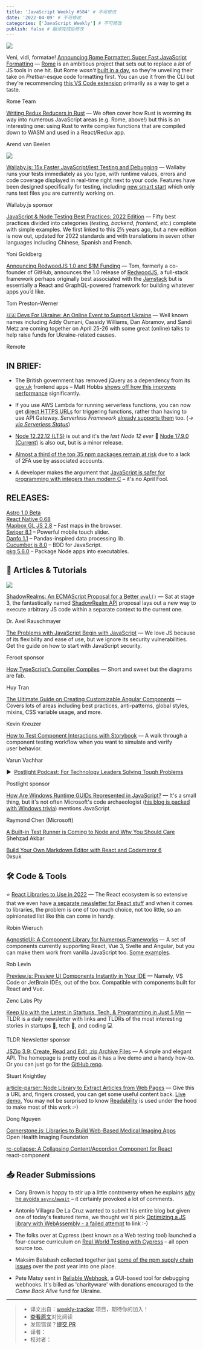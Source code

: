 ```yaml
---
title: 'JavaScript Weekly #584' # 不可修改
date: '2022-04-09' # 不可修改
categories: ['JavaScript Weekly'] # 不可修改
publish: false # 翻译完成后修改
---
```


[![](https://res.cloudinary.com/cpress/image/upload/w_1280,e_sharpen:60/kxct0tcmu4bnvgnwd6ri.jpg)](https://javascriptweekly.com/link/122096/web)

<!--以上是预览信息，图片一张或限制百字左右，前者优先，全文请使用二级及以下标题-->
<!-- more -->

Veni, vidi, formatae! [Announcing Rome Formatter: Super Fast JavaScript Formatting](https://javascriptweekly.com/link/122096/web "rome.tools") — [Rome](https://javascriptweekly.com/link/122097/web) is an ambitious project that sets out to replace a _lot_ of JS tools in one hit. But Rome _wasn’t_ [built in a day,](https://javascriptweekly.com/link/122098/web) so they’re unveiling their take on _Prettier_\-esque code formatting first. You can use it from the CLI but they’re recommending [this VS Code extension](https://javascriptweekly.com/link/122099/web) primarily as a way to get a taste.

Rome Team

[Writing Redux Reducers in Rust](https://javascriptweekly.com/link/122100/web "fiberplane.dev") — We often cover how Rust is worming its way into numerous JavaScript areas (e.g. Rome, above!) but this is an interesting one: using Rust to write complex functions that are compiled down to WASM and used in a React/Redux app.

Arend van Beelen

[![](https://copm.s3.amazonaws.com/be5fdd30.png)](https://javascriptweekly.com/link/122101/web)

[Wallaby.js: 15x Faster JavaScript/jest Testing and Debugging](https://javascriptweekly.com/link/122101/web) — Wallaby runs your tests immediately as you type, with runtime values, errors and code coverage displayed in real-time right next to your code. Features have been designed specifically for testing, including [new smart start](https://javascriptweekly.com/link/122102/web) which only runs test files you are currently working on.

Wallaby.js sponsor

[JavaScript & Node Testing Best Practices: 2022 Edition](https://javascriptweekly.com/link/122103/web "github.com") — Fifty best practices divided into categories (_testing, backend, frontend, etc._) complete with simple examples. We first linked to this 2½ years ago, but a new edition is now out, updated for 2022 standards and with translations in seven other languages including Chinese, Spanish and French.

Yoni Goldberg

[Announcing RedwoodJS 1.0 and $1M Funding](https://javascriptweekly.com/link/122104/web "tom.preston-werner.com") — Tom, formerly a co-founder of GitHub, announces the 1.0 release of [RedwoodJS](https://javascriptweekly.com/link/122105/web), a full-stack framework perhaps originally best associated with the [Jamstack](https://javascriptweekly.com/link/122106/web) but is essentially a React and GraphQL-powered framework for building whatever apps you’d like.

Tom Preston-Werner

[🇺🇦 Devs For Ukraine: An Online Event to Support Ukraine](https://javascriptweekly.com/link/122107/web "www.devsforukraine.io") — Well known names including Addy Osmani, Cassidy Williams, Dan Abramov, and Sandi Metz are coming together on April 25-26 with some great (online) talks to help raise funds for Ukraine-related causes.

Remote

## **IN BRIEF:**

*   The British government has removed jQuery as a dependency from its [gov.uk](https://javascriptweekly.com/link/122108/web) frontend apps – Matt Hobbs [shows off how this improves performance](https://javascriptweekly.com/link/122109/web) significantly.
    
*   If you use AWS Lambda for running serverless functions, you can now get [direct HTTPS URLs](https://javascriptweekly.com/link/122110/web) for triggering functions, rather than having to use API Gateway. _Serverless Framework_ [already supports them](https://javascriptweekly.com/link/122111/web) too. (_→ [via Serverless Status](https://javascriptweekly.com/link/122156/web)_)
    
*   [Node 12.22.12 (LTS)](https://javascriptweekly.com/link/122112/web) is out and it's the _last Node 12 ever_ 👋 [Node 17.9.0 (Current)](https://javascriptweekly.com/link/122113/web) is also out, but is a minor release.
    
*   [Almost a third of the top 35 npm packages remain at risk](https://javascriptweekly.com/link/122114/web) due to a lack of 2FA use by associated accounts.
    
*   A developer makes the argument that [JavaScript is safer for programming with integers than modern C](https://javascriptweekly.com/link/122115/web) – it's no April Fool.
    

## **RELEASES:**

[Astro 1.0 Beta](https://javascriptweekly.com/link/122116/web)  
[React Native 0.68](https://javascriptweekly.com/link/122117/web)  
[Mapbox GL JS 2.8](https://javascriptweekly.com/link/122118/web) – Fast maps in the browser.  
[Swiper 8.1](https://javascriptweekly.com/link/122119/web) – Powerful mobile touch slider.  
[Danfo 1.1](https://javascriptweekly.com/link/122120/web) – Pandas-inspired data processing lib.  
[Cucumber.js 8.0](https://javascriptweekly.com/link/122121/web) – BDD for JavaScript.  
[pkg 5.6.0](https://javascriptweekly.com/link/122122/web) – Package Node apps into executables.

## 📒 Articles & Tutorials

[![](https://res.cloudinary.com/cpress/image/upload/w_1280,e_sharpen:60/o2bjuftpps5ykd7s1z0u.jpg)](https://javascriptweekly.com/link/122127/web)

[ShadowRealms: An ECMAScript Proposal for a Better `eval()`](https://javascriptweekly.com/link/122127/web "2ality.com") — Sat at stage 3, the fantastically named [ShadowRealm API](https://javascriptweekly.com/link/122128/web) proposal lays out a new way to execute arbitrary JS code within a separate context to the current one.

Dr. Axel Rauschmayer

[The Problems with JavaScript Begin with JavaScript](https://javascriptweekly.com/link/122129/web "www.feroot.com") — We love JS because of its flexibility and ease of use, but we ignore its security vulnerabilities. Get the guide on how to start with JavaScript security.

Feroot sponsor

[How TypeScript's Compiler Compiles](https://javascriptweekly.com/link/122130/web "www.huy.rocks") — Short and sweet but the diagrams are fab.

Huy Tran

[The Ultimate Guide on Creating Customizable Angular Components](https://javascriptweekly.com/link/122131/web "t.co") — Covers lots of areas including best practices, anti-patterns, global styles, mixins, CSS variable usage, and more.

Kevin Kreuzer

[How to Test Component Interactions with Storybook](https://javascriptweekly.com/link/122132/web "storybook.js.org") — A walk through a component testing workflow when you want to simulate and verify user behavior.

Varun Vachhar

▶  [Postlight Podcast: For Technology Leaders Solving Tough Problems](https://javascriptweekly.com/link/122133/web "postlight.com")

Postlight sponsor

[How Are Windows Runtime GUIDs Represented in JavaScript?](https://javascriptweekly.com/link/122134/web "devblogs.microsoft.com") — It's a small thing, but it's not often Microsoft's code archaeologist ([his blog is packed with Windows trivia](https://javascriptweekly.com/link/122135/web)) mentions JavaScript.

Raymond Chen (Microsoft)

[A Built-in Test Runner is Coming to Node and Why You Should Care](https://javascriptweekly.com/link/122136/web)  
Shehzad Akbar

[Build Your Own Markdown Editor with React and Codemirror 6](https://javascriptweekly.com/link/122137/web)  
0xsuk

## 🛠 Code & Tools

⭐️ [React Libraries to Use in 2022](https://javascriptweekly.com/link/122138/web "www.robinwieruch.de") — The React ecosystem is so extensive that we even have [a separate newsletter for React stuff](https://javascriptweekly.com/link/122139/web) and when it comes to libraries, the problem is one of too much choice, not too little, so an opinionated list like this can come in handy.

Robin Wieruch

[AgnosticUI: A Component Library for Numerous Frameworks](https://javascriptweekly.com/link/122140/web "www.agnosticui.com") — A set of components currently supporting React, Vue 3, Svelte and Angular, but you can make them work from vanilla JavaScript too. [Some examples](https://javascriptweekly.com/link/122141/web).

Rob Levin

[Preview.js: Preview UI Components Instantly in Your IDE](https://javascriptweekly.com/link/122142/web "previewjs.com") — Namely, VS Code or JetBrain IDEs, out of the box. Compatible with components built for React and Vue.

Zenc Labs Pty

[Keep Up with the Latest in Startups, Tech, & Programming in Just 5 Min](https://javascriptweekly.com/link/122143/web "tldr.tech") — TLDR is a daily newsletter with links and TLDRs of the most interesting stories in startups 🚀, tech 📱, and coding 💻

TLDR Newsletter sponsor

[JSZip 3.9: Create, Read and Edit .zip Archive Files](https://javascriptweekly.com/link/122144/web "stuk.github.io") — A simple and elegant API. The homepage is pretty cool as it has a live demo and a handy how-to. Or you can just go for the [GitHub repo](https://javascriptweekly.com/link/122145/web).

Stuart Knightley

[article-parser: Node Library to Extract Articles from Web Pages](https://javascriptweekly.com/link/122146/web "github.com") — Give this a URL and, fingers crossed, you can get some useful content back. [Live demo.](https://javascriptweekly.com/link/122147/web) You may not be surprised to know [Readability](https://javascriptweekly.com/link/122148/web) is used under the hood to make most of this work :-)

Dong Nguyen

[Cornerstone.js: Libraries to Build Web-Based Medical Imaging Apps](https://javascriptweekly.com/link/122149/web)  
Open Health Imaging Foundation

[rc-collapse: A Collapsing Content/Accordion Component for React](https://javascriptweekly.com/link/122150/web)  
react-component

## 📥 Reader Submissions

*   Cory Brown is happy to stir up a little controversy when he explains [why he avoids `async`/`await`](https://javascriptweekly.com/link/122151/web) – it certainly provoked a lot of comments.
    
*   Antonio Villagra De La Cruz wanted to submit his entire blog but given one of today's featured items, we thought we'd pick [Optimizing a JS library with WebAssembly - a failed attempt](https://javascriptweekly.com/link/122152/web) to link :-)
    
*   The folks over at Cypress (best known as a Web testing tool) launched a four-course curriculum on [Real World Testing with Cypress](https://javascriptweekly.com/link/122153/web) – all open source too.
    
*   Maksim Balabash collected together just [some of the npm supply chain issues](https://javascriptweekly.com/link/122154/web) over the past year into one place.
    
*   Pete Matsy sent in [Reliable Webhook](https://javascriptweekly.com/link/122155/web), a GUI-based tool for debugging webhooks. It's billed as 'charityware' with donations encouraged to the _Come Back Alive_ fund for Ukraine.

---
> * 译文出自：[weekly-tracker](https://github.com/FEDarling/weekly-tracker) 项目，期待你的加入！
> * [查看原文](https://javascriptweekly.com/issues/584)对比阅读
> * 发现错误？[提交 PR](https://github.com/FEDarling/weekly-tracker/blob/main/weeklys/javascript_weekly/584)
> * 译者：
> * 校对者：

